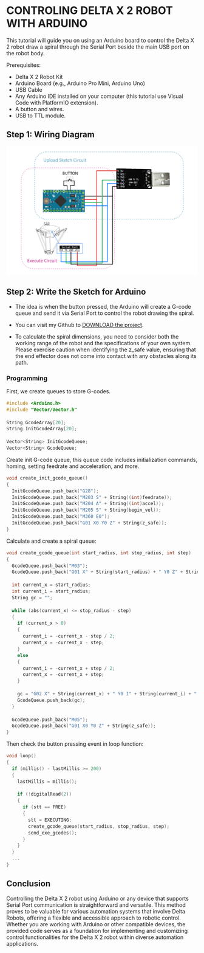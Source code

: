 # CONTROLING DELTA X 2 ROBOT WITH ARDUINO

This tutorial will guide you on using an Arduino board to control the Delta X 2 robot draw a spiral through the Serial Port beside the main USB port on the robot body.

Prerequisites:
- Delta X 2 Robot Kit
- Arduino Board (e.g., Arduino Pro Mini, Arduino Uno)
- USB Cable
- Any Arduino IDE installed on your computer (this tutorial use Visual Code with PlatformIO extension).
- A button and wires.
- USB to TTL module.

## Step 1: Wiring Diagram

![schematic](https://raw.githubusercontent.com/deltaxrobot/Delta-X-Docs/master/docs/tutorials/control_guides/control_delta_x2_by_arduino_1.png)

## Step 2: Write the Sketch for Arduino

- The idea is when the button pressed, the Arduino will create a G-code queue and send it via Serial Port to control the robot drawing the spiral. 

- You can visit my Github to [DOWNLOAD the project](https://github.com/minhhieubkdn/DeltaX2_Arduino_Control/).

- To calculate the spiral dimensions, you need to consider both the working range of the robot and the specifications of your own system. Please exercise caution when identifying the z_safe value, ensuring that the end effector does not come into contact with any obstacles along its path.

### Programming

First, we create queues to store G-codes.  
``` C++
#include <Arduino.h>
#include "Vector/Vector.h"

String GcodeArray[20];
String InitGcodeArray[20];

Vector<String> InitGcodeQueue;
Vector<String> GcodeQueue;
```

Create init G-code queue, this queue code includes initialization commands, homing, setting feedrate and acceleration, and more.
``` C++
void create_init_gcode_queue()
{
  InitGcodeQueue.push_back("G28");
  InitGcodeQueue.push_back("M203 S" + String((int)feedrate));
  InitGcodeQueue.push_back("M204 A" + String((int)accel));
  InitGcodeQueue.push_back("M205 S" + String(begin_vel));
  InitGcodeQueue.push_back("M360 E0");
  InitGcodeQueue.push_back("G01 X0 Y0 Z" + String(z_safe));
}
```

Calculate and create a spiral queue:
``` C++
void create_gcode_queue(int start_radius, int stop_radius, int step)
{
  GcodeQueue.push_back("M03");
  GcodeQueue.push_back("G01 X" + String(start_radius) + " Y0 Z" + String(z_exe));

  int current_x = start_radius;
  int current_i = start_radius;
  String gc = "";

  while (abs(current_x) <= stop_radius - step)
  {
    if (current_x > 0)
    {
      current_i = -current_x - step / 2;
      current_x = -current_x - step;
    }
    else
    {
      current_i = -current_x + step / 2;
      current_x = -current_x + step;
    }

    gc = "G02 X" + String(current_x) + " Y0 I" + String(current_i) + " J0";
    GcodeQueue.push_back(gc);
  }

  GcodeQueue.push_back("M05");
  GcodeQueue.push_back("G01 X0 Y0 Z" + String(z_safe));
}
```

Then check the button pressing event in loop function:
``` C++
void loop()
{
  if (millis() - lastMillis >= 200)
  {
    lastMillis = millis();

    if (!digitalRead(2))
    {
      if (stt == FREE)
      {
        stt = EXECUTING;
        create_gcode_queue(start_radius, stop_radius, step);
        send_exe_gcodes();
      }
    }
  }
  ...
}
```

## Conclusion

Controlling the Delta X 2 robot using Arduino or any device that supports Serial Port communication is straightforward and versatile. This method proves to be valuable for various automation systems that involve Delta Robots, offering a flexible and accessible approach to robotic control. Whether you are working with Arduino or other compatible devices, the provided code serves as a foundation for implementing and customizing control functionalities for the Delta X 2 robot within diverse automation applications.

